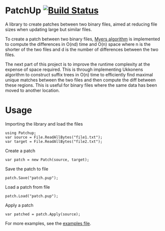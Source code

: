 # PatchUp [![Build Status](https://travis-ci.com/Dezyh/PatchUpCS.svg?branch=master)](https://travis-ci.com/Dezyh/PatchUpCS)

A library to create patches between two binary files, aimed at reducing file sizes when updating large but similar files.

To create a patch between two binary files, [Myers algorithm](http://www.xmailserver.org/diff2.pdf) is implemented to compute the differences in O(nd) time and O(n) space where n is the shorter of the two files and d is the number of differences between the two files. 

The next part of this project is to improve the runtime complexity at the expense of space required. This is through implementing Ukkonens algorithm to construct suffix trees in O(n) time to efficiently find maximal unique matches between the two files and then compute the diff between these regions. This is useful for binary files where the same data has been moved to another location. 

# Usage
Importing the library and load the files
```
using Patchup;
var source = File.ReadAllBytes("file1.txt");
var target = File.ReadAllBytes("file2.txt");
```
Create a patch
```
var patch = new Patch(source, target);
```
Save the patch to file
```
patch.Save("patch.pup");
```
Load a patch from file
```
patch.Load("patch.pup");
```
Apply a patch
```
var patched = patch.Apply(source);
```
For more examples, see the [examples file](https://github.com/Dezyh/Patchup/blob/master/Source/Example/Example.cs).
